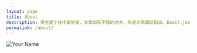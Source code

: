 ```yaml
---
layout: page
title: About
description: 博主是个技术爱好者，文章如有不错的地方，欢迎大家踊跃指出。Email:junliang0706@126.com  
permalink: /about/
---
```


<img itemprop="image" class="img-rounded" src="{{site.baseusr}}/assets/img/huangjl.jpg" alt="Your Name">

